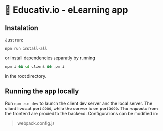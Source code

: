 # 📖 Educativ.io - eLearning app

## Instalation

Just run:

```node
npm run install-all
```

or install dependencies separatly by running

```bash
npm i && cd client && npm i
```

in the root directory.

## Running the app locally

Run `npm run dev` to launch the client dev server and the local server. The client lives at port `8080`, while the servrer is on port `3000`. The requests from the frontend are proxied to the backend. Configurations can be modified in:

>webpack.config.js
